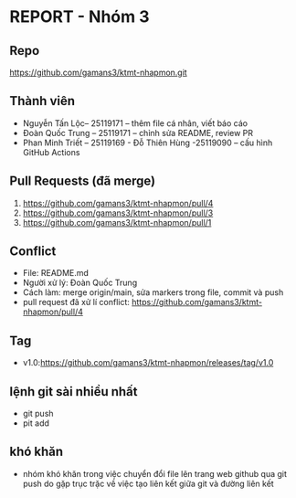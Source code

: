 # REPORT - Nhóm 3

## Repo
https://github.com/gamans3/ktmt-nhapmon.git

## Thành viên
- Nguyễn Tấn Lộc– 25119171 – thêm file cá nhân, viết báo cáo
- Đoàn Quốc Trung – 25119171 – chỉnh sửa README, review PR
- Phan Minh Triết – 25119169 - Đỗ Thiên Hùng -25119090  – cấu hình GitHub Actions

## Pull Requests (đã merge)
1. https://github.com/gamans3/ktmt-nhapmon/pull/4
2. https://github.com/gamans3/ktmt-nhapmon/pull/3
3. https://github.com/gamans3/ktmt-nhapmon/pull/1

## Conflict
- File: README.md
- Người xử lý: Đoàn Quốc Trung
- Cách làm: merge origin/main, sửa markers trong file, commit và push
- pull request đã xử lí conflict: https://github.com/gamans3/ktmt-nhapmon/pull/4

## Tag
- v1.0:https://github.com/gamans3/ktmt-nhapmon/releases/tag/v1.0
## lệnh git sài nhiều nhất
- git push
- pit add
## khó khăn
- nhóm khó khăn trong việc chuyển đổi file lên trang web github qua git push do gặp trục trặc về việc tạo liên kết giữa git và đường liên kết
